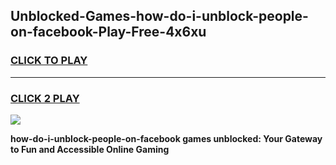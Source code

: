 
## Unblocked-Games-how-do-i-unblock-people-on-facebook-Play-Free-4x6xu
<h3>
<a href="https://premium76.site?title=how-do-i-unblock-people-on-facebook&ref=21A">CLICK TO PLAY</a></h3>
<hr>

<h3>
<a href="https://premium76.site?title=how-do-i-unblock-people-on-facebook&ref=21A">CLICK 2 PLAY</a>
  
</h3>

<a href="https://premium76.site?title=how-do-i-unblock-people-on-facebook&ref=21A"><img src="https://clearcache.store/games.png"></a>


**how-do-i-unblock-people-on-facebook games unblocked: Your Gateway to Fun and Accessible Online Gaming**
